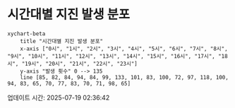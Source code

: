 # 시간대별 지진 발생 분포

```mermaid
xychart-beta
    title "시간대별 지진 발생 분포"
    x-axis ["0시", "1시", "2시", "3시", "4시", "5시", "6시", "7시", "8시", "9시", "10시", "11시", "12시", "13시", "14시", "15시", "16시", "17시", "18시", "19시", "20시", "21시", "22시", "23시"]
    y-axis "발생 횟수" 0 --> 135
    line [85, 82, 84, 94, 84, 99, 133, 101, 83, 100, 72, 97, 118, 100, 94, 83, 65, 70, 77, 83, 70, 71, 98, 65]
```

업데이트 시간: 2025-07-19 02:36:42
